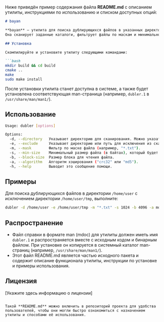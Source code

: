 Ниже приведён пример содержания файла **README.md** с описанием утилиты, инструкциями по использованию и списком доступных опций:

```markdown
# bayan

**bayan** — утилита для поиска дублирующихся файлов в указанных директориях.  
Она сканирует заданные каталоги, фильтрует файлы по маскам и минимальному размеру, а затем группирует их по хэшам блоков данных.

## Установка

Скомпилируйте и установите утилиту следующими командами:

```bash
mkdir build && cd build
cmake ..
make
sudo make install
```

После установки утилита станет доступна в системе, а также будет установлена соответствующая man-страница (например, `dubler.1` в `/usr/share/man/man1/`).

## Использование

```bash
Usage: dubler [options]

Options:
  -d, --directory   Указывает директорию для сканирования. Можно указать несколько директорий.
  -e, --exclude     Указывает директорию или путь для исключения из сканирования. если путей несколько заключите их в ""
  -m, --mask        Фильтр по маске файла (например, "*.txt").
  -s, --min-size    Минимальный размер файла (в байтах), который будет учитываться.
  -b, --block-size  Размер блока для чтения файла.
  -a, --algorithm   Алгоритм хэширования ("crc32" или "md5").
  -h, --help        Выводит это сообщение помощи.
```

## Примеры

Для поиска дублирующихся файлов в директории `/home/user` с исключением директории `/home/user/tmp`, выполните:

```bash
dubler -d /home/user -e /home/user/tmp -m "*.txt" -s 1024 -b 4096 -a md5
```

## Распространение

- Файл справки в формате man (mdoc) для утилиты должен иметь имя `dubler.1` и распространяется вместе с исходным кодом и бинарным файлом. При установке он копируется в системный каталог man-страниц (например, `/usr/share/man/man1/`).
- Этот файл README.md является частью исходного пакета и содержит описание функционала утилиты, инструкции по установке и примеры использования.

## Лицензия

[Укажите здесь информацию о лицензии]
```

Такой **README.md** можно включить в репозиторий проекта для удобства пользователей, чтобы они могли быстро ознакомиться с назначением утилиты и способами её использования.